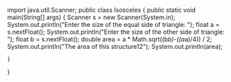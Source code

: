 import java.util.Scanner;
public class Isosceles {
    public static void main(String[] args) {
        Scanner s = new Scanner(System.in);
        System.out.println("Enter the size of the equal side of triangle: ");
        float a = s.nextFloat();
        System.out.println("Enter the size of the other side of triangle: ");
        float b = s.nextFloat();
        double area = a * Math.sqrt((b*b)-((a*a)/4)) / 2;
        System.out.println("The area of this structure12");
        System.out.println(area);

    }
}
